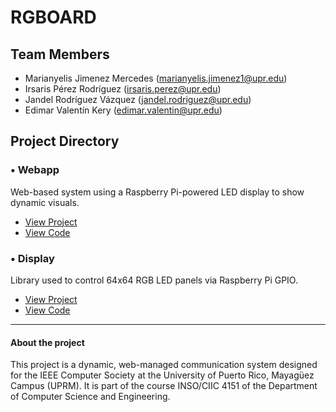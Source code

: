 <link rel="stylesheet" href="custom.css">

# RGBOARD

## Team Members
- Marianyelis Jimenez Mercedes  (marianyelis.jimenez1@upr.edu)
- Irsaris Pérez Rodríguez  (irsaris.perez@upr.edu)
- Jandel Rodríguez Vázquez  (jandel.rodriguez@upr.edu)
- Edimar Valentín Kery  (edimar.valentin@upr.edu)

## Project Directory

### • Webapp
Web-based system using a Raspberry Pi-powered LED display to show dynamic visuals.

- [View Project](https://RGBOARD.github.io/webapp)
- [View Code](https://github.com/RGBOARD/webapp)

### • Display
Library used to control 64x64 RGB LED panels via Raspberry Pi GPIO.

- [View Project](https://RGBOARD.github.io/display)
- [View Code](https://github.com/RGBOARD/display)

---

#### About the project
This project is a dynamic, web-managed communication system designed for the IEEE Computer Society at the University of Puerto Rico, Mayagüez Campus (UPRM). 
It is part of the course INSO/CIIC 4151 of the Department of Computer Science and Engineering.
